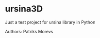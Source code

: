 # ursina3D

Just a test project for ursina library in Python

Authors:
Patriks Morevs

<!-- Vio:
Man ap 14:00 jādodas pie zobārsta :( -->
